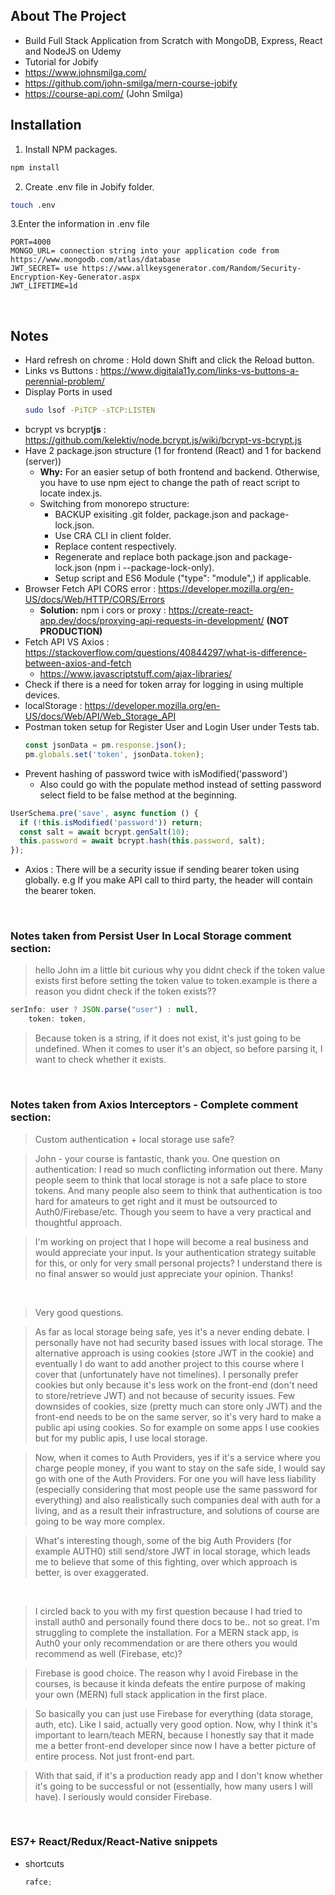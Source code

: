 ## About The Project

- Build Full Stack Application from Scratch with MongoDB, Express, React and NodeJS on Udemy
- Tutorial for Jobify
- https://www.johnsmilga.com/
- https://github.com/john-smilga/mern-course-jobify
- https://course-api.com/ (John Smilga)

## Installation

1. Install NPM packages.

```sh
npm install
```

2. Create .env file in Jobify folder.

```sh
touch .env
```

3.Enter the information in .env file

```env
PORT=4000
MONGO_URL= connection string into your application code from https://www.mongodb.com/atlas/database
JWT_SECRET= use https://www.allkeysgenerator.com/Random/Security-Encryption-Key-Generator.aspx
JWT_LIFETIME=1d
```

&nbsp;

## Notes

- Hard refresh on chrome : Hold down Shift and click the Reload button.
- Links vs Buttons : https://www.digitala11y.com/links-vs-buttons-a-perennial-problem/
- Display Ports in used
  ```sh
  sudo lsof -PiTCP -sTCP:LISTEN
  ```
- bcrypt vs bcrypt<b>js</b> : https://github.com/kelektiv/node.bcrypt.js/wiki/bcrypt-vs-bcrypt.js
- Have 2 package.json structure (1 for frontend (React) and 1 for backend (server))
  - <b>Why:</b> For an easier setup of both frontend and backend. Otherwise, you have to use npm eject to change the path of react script to locate index.js.
  - Switching from monorepo structure:
    - BACKUP exisiting .git folder, package.json and package-lock.json.
    - Use CRA CLI in client folder.
    - Replace content respectively.
    - Regenerate and replace both package.json and package-lock.json (npm i --package-lock-only).
    - Setup script and ES6 Module ("type": "module",) if applicable.
- Browser Fetch API CORS error : https://developer.mozilla.org/en-US/docs/Web/HTTP/CORS/Errors
  - <b>Solution:</b> npm i cors or proxy : https://create-react-app.dev/docs/proxying-api-requests-in-development/ <b>(NOT PRODUCTION)</b>
- Fetch API VS Axios : https://stackoverflow.com/questions/40844297/what-is-difference-between-axios-and-fetch
  - https://www.javascriptstuff.com/ajax-libraries/
- Check if there is a need for token array for logging in using multiple devices.
- localStorage : https://developer.mozilla.org/en-US/docs/Web/API/Web_Storage_API
- Postman token setup for Register User and Login User under Tests tab.
  ```js
  const jsonData = pm.response.json();
  pm.globals.set('token', jsonData.token);
  ```
- Prevent hashing of password twice with isModified('password')
  - Also could go with the populate method instead of setting password select field to be false method at the beginning.

```js
UserSchema.pre('save', async function () {
  if (!this.isModified('password')) return;
  const salt = await bcrypt.genSalt(10);
  this.password = await bcrypt.hash(this.password, salt);
});
```

- Axios : There will be a security issue if sending bearer token using globally. e.g If you make API call to third party, the header will contain the bearer token.

&nbsp;

### Notes taken from Persist User In Local Storage comment section:

> hello John im a little bit curious why you didnt check if the token value exists first before setting the token value to token.example
> is there a reason you didnt check if the token exists??

```js
serInfo: user ? JSON.parse("user") : null,
    token: token,
```

> Because token is a string, if it does not exist, it's just going to be undefined. When it comes to user it's an object, so before parsing it, I want to check whether it exists.

&nbsp;

### Notes taken from Axios Interceptors - Complete comment section:

> Custom authentication + local storage use safe?

> John - your course is fantastic, thank you. One question on authentication: I read so much conflicting information out there. Many people seem to think that local storage is not a safe place to store tokens. And many people also seem to think that authentication is too hard for amateurs to get right and it must be outsourced to Auth0/Firebase/etc. Though you seem to have a very practical and thoughtful approach.

> I'm working on project that I hope will become a real business and would appreciate your input. Is your authentication strategy suitable for this, or only for very small personal projects? I understand there is no final answer so would just appreciate your opinion. Thanks!

&nbsp;

> Very good questions.

> As far as local storage being safe, yes it's a never ending debate. I personally have not had security based issues with local storage. The alternative approach is using cookies (store JWT in the cookie) and eventually I do want to add another project to this course where I cover that (unfortunately have not timelines). I personally prefer cookies but only because it's less work on the front-end (don't need to store/retrieve JWT) and not because of security issues. Few downsides of cookies, size (pretty much can store only JWT) and the front-end needs to be on the same server, so it's very hard to make a public api using cookies. So for example on some apps I use cookies but for my public apis, I use local storage.

> Now, when it comes to Auth Providers, yes if it's a service where you charge people money, if you want to stay on the safe side, I would say go with one of the Auth Providers. For one you will have less liability (especially considering that most people use the same password for everything) and also realistically such companies deal with auth for a living, and as a result their infrastructure, and solutions of course are going to be way more complex.

> What's interesting though, some of the big Auth Providers (for example AUTH0) still send/store JWT in local storage, which leads me to believe that some of this fighting, over which approach is better, is over exaggerated.

&nbsp;

> I circled back to you with my first question because I had tried to install auth0 and personally found there docs to be.. not so great. I'm struggling to complete the installation. For a MERN stack app, is Auth0 your only recommendation or are there others you would recommend as well (Firebase, etc)?

> Firebase is good choice. The reason why I avoid Firebase in the courses, is because it kinda defeats the entire purpose of making your own (MERN) full stack application in the first place.

> So basically you can just use Firebase for everything (data storage, auth, etc). Like I said, actually very good option.
> Now, why I think it's important to learn/teach MERN, because I honestly say that it made me a better front-end developer since now I have a better picture of entire process. Not just front-end part.

> With that said, if it's a production ready app and I don't know whether it's going to be successful or not (essentially, how many users I will have). I seriously would consider Firebase.

&nbsp;

### ES7+ React/Redux/React-Native snippets

- shortcuts
  ```js
  rafce;
  ```

